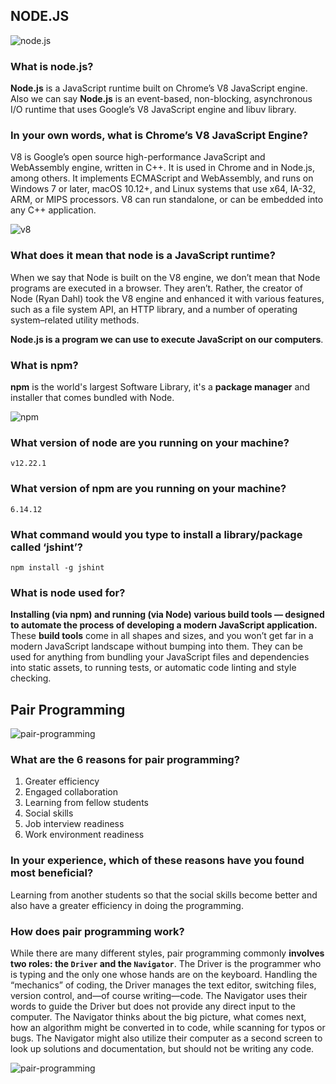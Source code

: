 ## NODE.JS

![node.js](https://miro.medium.com/max/683/1*HAjtr1gqRVDDUgvA-U4Z8Q.jpeg)

### What is node.js?
**Node.js** is a JavaScript runtime built on Chrome’s V8 JavaScript engine.
Also we can say **Node.js** is an event-based, non-blocking, asynchronous I/O runtime that uses Google’s V8 JavaScript engine and libuv library.

### In your own words, what is Chrome’s V8 JavaScript Engine?
V8 is Google’s open source high-performance JavaScript and WebAssembly engine, written in C++. It is used in Chrome and in Node.js, among others. It implements ECMAScript and WebAssembly, and runs on Windows 7 or later, macOS 10.12+, and Linux systems that use x64, IA-32, ARM, or MIPS processors. V8 can run standalone, or can be embedded into any C++ application.

![v8](https://res.cloudinary.com/practicaldev/image/fetch/s--_SrL14vr--/c_imagga_scale,f_auto,fl_progressive,h_420,q_66,w_1000/https://dev-to-uploads.s3.amazonaws.com/i/mjfb9kyd3sguclntkrn6.gif)

### What does it mean that node is a JavaScript runtime?
When we say that Node is built on the V8 engine, we don’t mean that Node programs are executed in a browser. They aren’t. Rather, the creator of Node (Ryan Dahl) took the V8 engine and enhanced it with various features, such as a file system API, an HTTP library, and a number of operating system–related utility methods.

**Node.js is a program we can use to execute JavaScript on our computers**.

### What is npm?
**npm** is the world's largest Software Library,
it's a **package manager** and installer that comes bundled with Node.

![npm](https://cfvod.kaltura.com/p/1926081/sp/192608100/thumbnail/entry_id/0_m6lb6evt/version/100012/width/372/height/209)

### What version of node are you running on your machine?
`v12.22.1`

### What version of npm are you running on your machine?
`6.14.12`

### What command would you type to install a library/package called ‘jshint’?
`npm install -g jshint`

### What is node used for?
**Installing (via npm) and running (via Node) various build tools — designed to automate the process of developing a modern JavaScript application.**
These **build tools** come in all shapes and sizes, and you won’t get far in a modern JavaScript landscape without bumping into them. They can be used for anything from bundling your JavaScript files and dependencies into static assets, to running tests, or automatic code linting and style checking.

## Pair Programming

![pair-programming](https://miro.medium.com/max/1140/1*v4q4iD3dQHgferJNNjmvag.jpeg)

### What are the 6 reasons for pair programming?
1. Greater efficiency
2. Engaged collaboration
3. Learning from fellow students
4. Social skills
5. Job interview readiness
6. Work environment readiness

### In your experience, which of these reasons have you found most beneficial?
Learning from another students so that the social skills become better and also have a greater efficiency in doing the programming.

### How does pair programming work?
While there are many different styles, pair programming commonly **involves two roles: the `Driver` and the `Navigator`**. The Driver is the programmer who is typing and the only one whose hands are on the keyboard. Handling the “mechanics” of coding, the Driver manages the text editor, switching files, version control, and—of course writing—code. The Navigator uses their words to guide the Driver but does not provide any direct input to the computer. The Navigator thinks about the big picture, what comes next, how an algorithm might be converted in to code, while scanning for typos or bugs. The Navigator might also utilize their computer as a second screen to look up solutions and documentation, but should not be writing any code.

![pair-programming](https://encrypted-tbn0.gstatic.com/images?q=tbn:ANd9GcQv1lwglItsK8HFPMZOjvgrznpcgfSDXFu4CVDfXbujGw_mrEgt2MNco762DYUshscghd0&usqp=CAU)
